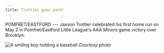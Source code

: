 ```yaml
---
title: Trottier goes yard!
---
```


POMFRET/EASTFORD --- Jaxson Trottier celebrated his first home run on
May 2 in Pomfret/Eastford Little League's AAA Minors game victory over
Brooklyn.

![A smiling boy holding a baseball](/assets/images/33-6-trottier.jpg)
*Courtesy photo*